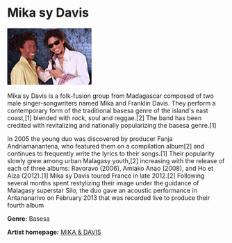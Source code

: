# Mika sy Davis

![Image of mika & davis](mika.jpg)

Mika sy Davis is a folk-fusion group from Madagascar composed of two male singer-songwriters named Mika and Franklin Davis. They perform a contemporary form of the traditional basesa genre of the island's east coast,[1] blended with rock, soul and reggae.[2] The band has been credited with revitalizing and nationally popularizing the basesa genre.[1]

In 2005 the young duo was discovered by producer Fanja Andriamanantena, who featured them on a compilation album[2] and continues to frequently write the lyrics to their songs.[1] Their popularity slowly grew among urban Malagasy youth,[2] increasing with the release of each of three albums: Ravoravo (2006), Amiako Anao (2008), and Ho et Aiza (2012).[1] Mika sy Davis toured France in late 2012.[2] Following several months spent restylizing their image under the guidance of Malagasy superstar Silo, the duo gave an acoustic performance in Antananarivo on February 2013 that was recorded live to produce their fourth album

**Genre:** Basesa

**Artist homepage:** [MIKA & DAVIS](https://web.facebook.com/mikasydavis/?_rdc=1&_rdr)
